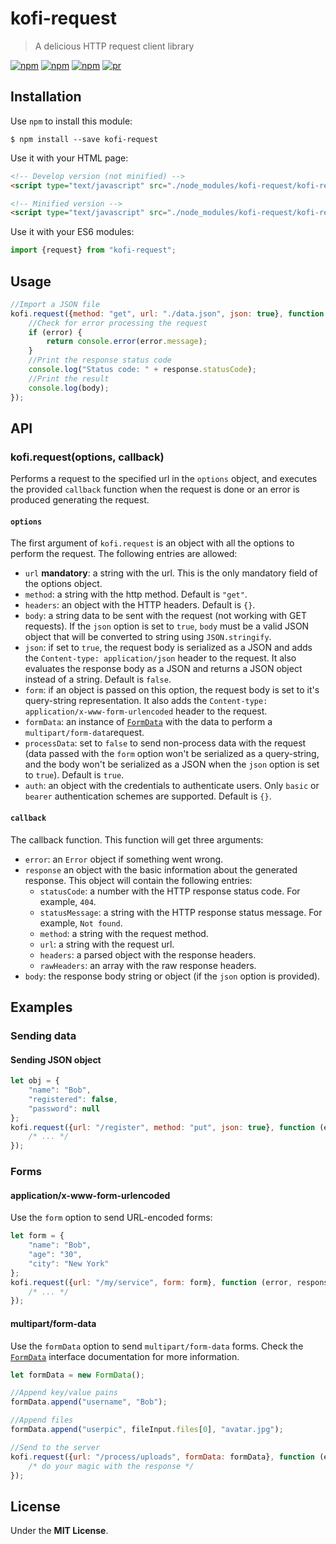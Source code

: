 # kofi-request 

> A delicious HTTP request client library

[![npm](https://img.shields.io/npm/v/kofi-request.svg?style=flat-square)](https://www.npmjs.com/package/kofi-request)
[![npm](https://img.shields.io/npm/dt/kofi-request.svg?style=flat-square)](https://www.npmjs.com/package/kofi-request)
[![npm](https://img.shields.io/npm/l/kofi-request.svg?style=flat-square)](https://github.com/jmjuanes/kofi)
[![pr](https://img.shields.io/badge/PRs-welcome-brightgreen.svg?style=flat-square)]()


## Installation 

Use `npm` to install this module: 

```
$ npm install --save kofi-request
```

Use it with your HTML page: 

```html
<!-- Develop version (not minified) -->
<script type="text/javascript" src="./node_modules/kofi-request/kofi-request.js"></script>

<!-- Minified version -->
<script type="text/javascript" src="./node_modules/kofi-request/kofi-request.min.js"></script>
```

Use it with your ES6 modules: 

```javascript
import {request} from "kofi-request";
```

## Usage

```javascript
//Import a JSON file
kofi.request({method: "get", url: "./data.json", json: true}, function (error, response, body){
    //Check for error processing the request 
    if (error) {
        return console.error(error.message);
    } 
    //Print the response status code
    console.log("Status code: " + response.statusCode);
    //Print the result
    console.log(body);
});
```


## API

### kofi.request(options, callback)

Performs a request to the specified url in the `options` object, and executes the provided `callback` function when the request is done or an error is produced generating the request.

#### `options`

The first argument of `kofi.request` is an object with all the options to perform the request. The following entries are allowed: 

- `url` **mandatory**: a string with the url. This is the only mandatory field of the options object.
- `method`: a string with the http method. Default is `"get"`.
- `headers`: an object with the HTTP headers. Default is `{}`.
- `body`: a string data to be sent with the request (not working with GET requests). If the `json` option is set to `true`, `body` must be a valid JSON object that will be converted to string using `JSON.stringify`.
- `json`: if set to `true`, the request body is serialized as a JSON and adds the `Content-type: application/json` header to the request. It also evaluates the response body as a JSON and returns a JSON object instead of a string. Default is `false`.
- `form`: if an object is passed on this option, the request body is set to it's query-string representation. It also adds the `Content-type: application/x-www-form-urlencoded` header to the request.
- `formData`: an instance of [`FormData`](https://developer.mozilla.org/en-US/docs/Web/API/FormData) with the data to perform a `multipart/form-data`request. 
- `processData`: set to `false` to send non-process data with the request (data passed with the `form` option won't be serialized as a query-string, and the body won't be serialized as a JSON when the `json` option is set to `true`). Default is `true`.
- `auth`: an object with the credentials to authenticate users. Only `basic` or `bearer` authentication schemes are supported. Default is `{}`. 

#### `callback` 

The callback function. This function will get three arguments: 

- `error`: an `Error` object if something went wrong.
- `response` an object with the basic information about the generated response. This object will contain the following entries: 
  - `statusCode`: a number with the HTTP response status code. For example, `404`.
  - `statusMessage`: a string with the HTTP response status message. For example, `Not found`.
  - `method`: a string with the request method. 
  - `url`: a string with the request url.
  - `headers`: a parsed object with the response headers.
  - `rawHeaders`: an array with the raw response headers.
- `body`: the response body string or object (if the `json` option is provided).


## Examples

### Sending data

#### Sending JSON object

```javascript
let obj = {
    "name": "Bob",
    "registered": false,
    "password": null
};
kofi.request({url: "/register", method: "put", json: true}, function (error, response, body) {
    /* ... */
}); 
```

### Forms

#### application/x-www-form-urlencoded 

Use the `form` option to send URL-encoded forms: 

```javascript
let form = {
    "name": "Bob",
    "age": "30",
    "city": "New York"
};
kofi.request({url: "/my/service", form: form}, function (error, response, body) {
    /* ... */
});
```

#### multipart/form-data

Use the `formData` option to send `multipart/form-data` forms. Check the [`FormData`](https://developer.mozilla.org/en-US/docs/Web/API/FormData) interface documentation for more information.

```javascript 
let formData = new FormData();

//Append key/value pains
formData.append("username", "Bob");

//Append files
formData.append("userpic", fileInput.files[0], "avatar.jpg");

//Send to the server
kofi.request({url: "/process/uploads", formData: formData}, function (error, response, body) {
    /* do your magic with the response */
});
```


## License

Under the **MIT License**.


